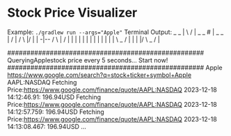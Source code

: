 # Stock Price Visualizer

Example: `./gradlew run --args="Apple"`
Terminal Output:
   _    _
  | \  / |    _       _   #   |      _        _
  |  \/  |  /   \  |/  |  |  -|--  /   \   | /
  |      | |     | |   |  |   |   |     |  |
  |      |  \ _ /  |   |  |   |/   \ _ /   |

###################################################
QueryingApplestock price every 5 seconds... Start now!
###################################################
Apple
https://www.google.com/search?q=stock+ticker+symbol+Apple
AAPL:NASDAQ
Fetching Price:https://www.google.com/finance/quote/AAPL:NASDAQ
2023-12-18 14:12:46.91: 196.94USD
Fetching Price:https://www.google.com/finance/quote/AAPL:NASDAQ
2023-12-18 14:12:57.759: 196.94USD
Fetching Price:https://www.google.com/finance/quote/AAPL:NASDAQ
2023-12-18 14:13:08.467: 196.94USD
...
